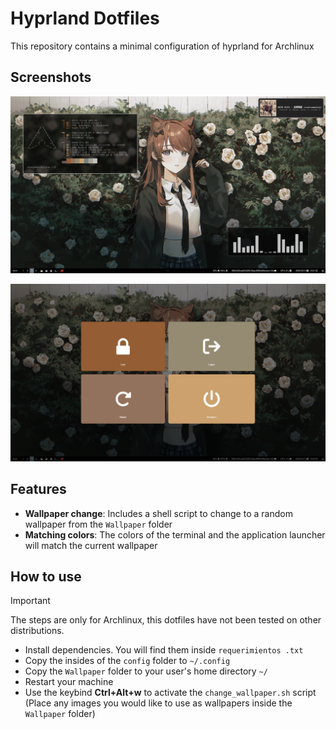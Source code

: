# Hyprland Dotfiles

This repository contains a minimal configuration of hyprland for Archlinux

## Screenshots

![Desktop](/Screenshots/desktop.png)

![Wlogout](/Screenshots/wlogout.png)

## Features

- **Wallpaper change**: Includes a shell script to change to a random wallpaper from the ```Wallpaper``` folder
- **Matching colors**: The colors of the terminal and the application launcher will match the current wallpaper 


## How to use

> [!IMPORTANT]  
> The steps are only for Archlinux, this dotfiles have not been tested on other distributions.
- Install dependencies. You will find them inside  ```requerimientos .txt```
- Copy the insides of the ```config``` folder to ```~/.config``` 
- Copy the ```Wallpaper``` folder to your user's home directory ```~/```
- Restart your machine
- Use the keybind __Ctrl+Alt+w__ to activate the ```change_wallpaper.sh``` script (Place any images you would like to use as wallpapers inside the ```Wallpaper``` folder)
